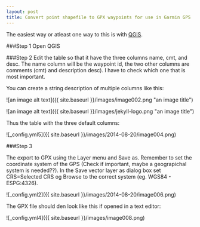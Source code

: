 ```yaml
---
layout: post
title: Convert point shapefile to GPX waypoints for use in Garmin GPS
---
```


The easiest way or atleast one way to this is with [QGIS](http://www.qgis.org/).

###Step 1
Open QGIS

###Step 2
Edit the table so that it have the three columns name, cmt, and desc. The name column will be the waypoint id, the two other columns are comments (cmt) and description desc). I have to check which one that is most important.

You can create a string description of multiple columns like this:


![an image alt text]({{ site.baseurl }}/images/image002.png "an image title")

![an image alt text]({{ site.baseurl }}/images/jekyll-logo.png "an image title")


Thus the table with the three default columns:


![_config.yml5]({{ site.baseurl }}/images/2014-08-20/image004.png)

###Step 3

The export to GPX using the Layer menu and Save as. Remember to set the coordinate system of the GPS (Check if important, maybe a geograpichal system is needed??). In the Save vector layer as dialog box set CRS=Selected CRS og Browse to the correct system (eg. WGS84 -  ESPG:4326).


![_config.yml2]({{ site.baseurl }}/images/2014-08-20/image006.png)

The GPX file should den look like this if opened in a text editor:

![_config.yml4]({{ site.baseurl }}/images/image008.png)

